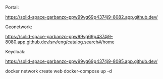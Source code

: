 Portal: 

https://solid-space-garbanzo-ppw99vg69p4374j9-8082.app.github.dev/ 

Geonetwork: 

https://solid-space-garbanzo-ppw99vg69p4374j9-8080.app.github.dev/srv/eng/catalog.search#/home

Keycloak: 

https://solid-space-garbanzo-ppw99vg69p4374j9-8085.app.github.dev/

docker network create web
docker-compose up -d



